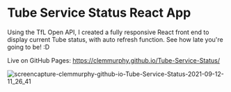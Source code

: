 # Tube Service Status React App

Using the TfL Open API, I created a fully responsive React front end to display current Tube status, with auto refresh function. See how late you're going to be! :D

Live on GitHub Pages: https://clemmurphy.github.io/Tube-Service-Status/

![screencapture-clemmurphy-github-io-Tube-Service-Status-2021-09-12-11_26_41](https://user-images.githubusercontent.com/25615907/132984293-4d944e13-0a8d-48d7-bfcd-3ca7e5f0c256.png)
